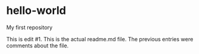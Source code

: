 # hello-world
My first repository

This is edit #1.
This is the actual readme.md file.
The previous entries were comments about the file.
